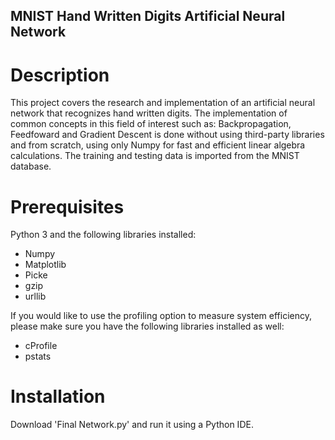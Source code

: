 ## MNIST Hand Written Digits Artificial Neural Network

# Description

This project covers the research and implementation of an artificial neural network that recognizes hand written digits.
The implementation of common concepts in this field of interest such as: Backpropagation, Feedfoward and Gradient Descent 
is done without using third-party libraries and from scratch, using only Numpy for fast and efficient linear algebra calculations.
The training and testing data is imported from the MNIST database.

# Prerequisites

Python 3 and the following libraries installed:
 - Numpy 
 - Matplotlib
 - Picke
 - gzip
 - urllib
 
If you would like to use the profiling option to measure system efficiency, please make sure you have the following libraries installed as well:

 - cProfile
 - pstats

# Installation

Download 'Final Network.py' and run it using a Python IDE.

